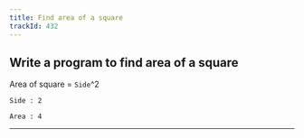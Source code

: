 ```yaml
---
title: Find area of a square
trackId: 432
---
```


## Write a program to find area of a square

Area of square = `Side`^2

```
Side : 2

Area : 4
```

---
